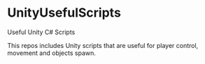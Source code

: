 # UnityUsefulScripts
Useful Unity C# Scripts

This repos includes Unity scripts that are useful for player control, movement and objects spawn.
